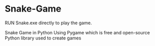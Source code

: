 # Snake-Game

RUN Snake.exe directly to play the game.

Snake Game in Python Using Pygame which is free and open-source Python library used to create games 
